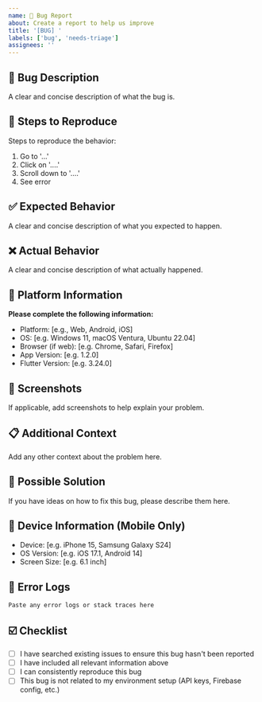 ```yaml
---
name: 🐛 Bug Report
about: Create a report to help us improve
title: '[BUG] '
labels: ['bug', 'needs-triage']
assignees: ''
---
```


## 🐛 Bug Description
A clear and concise description of what the bug is.

## 🔄 Steps to Reproduce
Steps to reproduce the behavior:
1. Go to '...'
2. Click on '....'
3. Scroll down to '....'
4. See error

## ✅ Expected Behavior
A clear and concise description of what you expected to happen.

## ❌ Actual Behavior
A clear and concise description of what actually happened.

## 📱 Platform Information
**Please complete the following information:**
- Platform: [e.g., Web, Android, iOS]
- OS: [e.g. Windows 11, macOS Ventura, Ubuntu 22.04]
- Browser (if web): [e.g. Chrome, Safari, Firefox]
- App Version: [e.g. 1.2.0]
- Flutter Version: [e.g. 3.24.0]

## 📸 Screenshots
If applicable, add screenshots to help explain your problem.

## 📋 Additional Context
Add any other context about the problem here.

## 🔧 Possible Solution
If you have ideas on how to fix this bug, please describe them here.

## 📱 Device Information (Mobile Only)
- Device: [e.g. iPhone 15, Samsung Galaxy S24]
- OS Version: [e.g. iOS 17.1, Android 14]
- Screen Size: [e.g. 6.1 inch]

## 🚀 Error Logs
```
Paste any error logs or stack traces here
```

## ☑️ Checklist
- [ ] I have searched existing issues to ensure this bug hasn't been reported
- [ ] I have included all relevant information above
- [ ] I can consistently reproduce this bug
- [ ] This bug is not related to my environment setup (API keys, Firebase config, etc.)